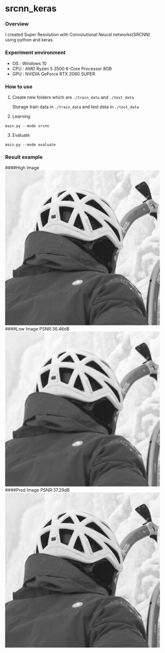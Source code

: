 # srcnn_keras

### Overview
I created Super Resolution with Convolutional Neural networks(SRCNN) using python and keras.

### Experiment environment
- OS : Windows 10
- CPU : AMD Ryzen 5 3500 6-Core Processor 8GB
- GPU : NVIDIA GeForce RTX 2060 SUPER

### How to use
1. Create new folders which are `./train_data` and `./test_data`
   
   Storage train data in `./train_data` and test data in `./test_data`
2. Learning
```
main.py --mode srcnn
```
3. Evaluate
```
main.py --mode evaluate
```
### Result example
####High Image
![High Image](result/high_0.jpg)
####Low Image PSNR:36.46dB
![Low Image](result/low_0.jpg)
####Pred Image PSNR:37.29dB
![Pred Image](result/pred_0.jpg)
